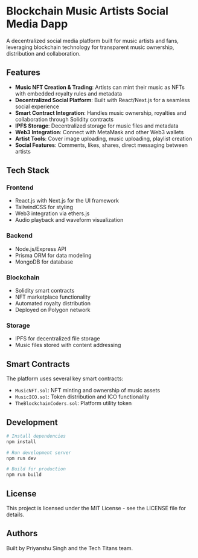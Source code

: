 # Blockchain Music Artists Social Media Dapp

A decentralized social media platform built for music artists and fans, leveraging blockchain technology for transparent music ownership, distribution and collaboration.

## Features

- **Music NFT Creation & Trading**: Artists can mint their music as NFTs with embedded royalty rules and metadata
- **Decentralized Social Platform**: Built with React/Next.js for a seamless social experience
- **Smart Contract Integration**: Handles music ownership, royalties and collaboration through Solidity contracts
- **IPFS Storage**: Decentralized storage for music files and metadata
- **Web3 Integration**: Connect with MetaMask and other Web3 wallets
- **Artist Tools**: Cover image uploading, music uploading, playlist creation
- **Social Features**: Comments, likes, shares, direct messaging between artists

## Tech Stack

### Frontend
- React.js with Next.js for the UI framework
- TailwindCSS for styling
- Web3 integration via ethers.js
- Audio playback and waveform visualization

### Backend  
- Node.js/Express API
- Prisma ORM for data modeling
- MongoDB for database

### Blockchain
- Solidity smart contracts
- NFT marketplace functionality 
- Automated royalty distribution
- Deployed on Polygon network

### Storage
- IPFS for decentralized file storage
- Music files stored with content addressing

## Smart Contracts

The platform uses several key smart contracts:

- `MusicNFT.sol`: NFT minting and ownership of music assets
- `MusicICO.sol`: Token distribution and ICO functionality
- `TheBlockchainCoders.sol`: Platform utility token

## Development

```bash
# Install dependencies
npm install

# Run development server
npm run dev

# Build for production
npm run build
```

## License

This project is licensed under the MIT License - see the LICENSE file for details.

## Authors

Built by Priyanshu Singh and the Tech Titans team.

